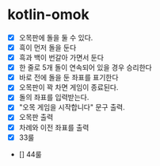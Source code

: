 # kotlin-omok
- [x] 오목판에 돌을 둘 수 있다.
- [x] 흑이 먼저 돌을 둔다
- [x] 흑과 백이 번갈아 가면서 둔다
- [x] 한 줄로 5개 돌이 연속되어 있을 경우 승리한다 
- [x] 바로 전에 돌을 둔 좌표를 표기한다
- [x] 오목판이 꽉 차면 게임이 종료된다.
- [x] 돌의 좌표를 입력받는다.
- [x] "오목 게임을 시작합니다" 문구 출력.
- [x] 오목판 출력
- [x] 차례와 이전 좌표를 출력
- [x] 33룰
- [] 44룰
